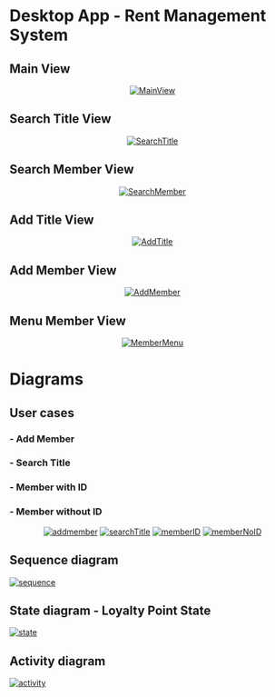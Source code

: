# Desktop App - Rent Management System

## Main View

<div align="center">
<a href="https://github.com/rodolfojc/Ultra-Vision/blob/master/Screenshots/MainView.PNG"><img src="https://github.com/rodolfojc/Ultra-Vision/blob/master/Screenshots/MainView.PNG" title="MainView" alt="MainView" ></a>
</div>

## Search Title View

<div align="center">
<a href="https://github.com/rodolfojc/Ultra-Vision/blob/master/Screenshots/SearchTitleView.PNG"><img src="https://github.com/rodolfojc/Ultra-Vision/blob/master/Screenshots/SearchTitleView.PNG" title="SearchTitle" alt="SearchTitle" ></a>
</div>

## Search Member View

<div align="center">
<a href="https://github.com/rodolfojc/Ultra-Vision/blob/master/Screenshots/SearchMemberView.PNG"><img src="https://github.com/rodolfojc/Ultra-Vision/blob/master/Screenshots/SearchMemberView.PNG" title="SearchMember" alt="SearchMember" ></a>
</div>

## Add Title View

<div align="center">
<a href="https://github.com/rodolfojc/Ultra-Vision/blob/master/Screenshots/AddTitleView.PNG"><img src="https://github.com/rodolfojc/Ultra-Vision/blob/master/Screenshots/AddTitleView.PNG" title="AddTitle" alt="AddTitle" ></a>
</div>

## Add Member View

<div align="center">
<a href="https://github.com/rodolfojc/Ultra-Vision/blob/master/Screenshots/AddMemberView.PNG"><img src="https://github.com/rodolfojc/Ultra-Vision/blob/master/Screenshots/AddMemberView.PNG" title="AddMember" alt="AddMember" ></a>
</div>

## Menu Member View

<div align="center">
<a href="https://github.com/rodolfojc/Ultra-Vision/blob/master/Screenshots/MemberMenuView.PNG"><img src="https://github.com/rodolfojc/Ultra-Vision/blob/master/Screenshots/MemberMenuView.PNG" title="MemberMenu" alt="MemberMenu" ></a>
</div>

# Diagrams

## User cases
### - Add Member
### - Search Title
### - Member with ID
### - Member without ID

<div align="center">
<a href="https://github.com/rodolfojc/Ultra-Vision/blob/master/Diagrams/Add%20member.JPG"><img src="https://github.com/rodolfojc/Ultra-Vision/blob/master/Diagrams/Add%20member.JPG" title="addmember" alt="addmember" ></a>
<a href="https://github.com/rodolfojc/Ultra-Vision/blob/master/Diagrams/Search%20Title.JPG"><img src="https://github.com/rodolfojc/Ultra-Vision/blob/master/Diagrams/Search%20Title.JPG" title="searchTitle" alt="searchTitle" ></a>
<a href="https://github.com/rodolfojc/Ultra-Vision/blob/master/Diagrams/member%20id.JPG"><img src="https://github.com/rodolfojc/Ultra-Vision/blob/master/Diagrams/member%20id.JPG" title="memberID" alt="memberID" ></a>
<a href="https://github.com/rodolfojc/Ultra-Vision/blob/master/Diagrams/member%20no%20id.JPG"><img src="https://github.com/rodolfojc/Ultra-Vision/blob/master/Diagrams/member%20no%20id.JPG" title="memberNoID" alt="memberNoID" ></a>
</div>

## Sequence diagram 

<a href="https://github.com/rodolfojc/Ultra-Vision/blob/master/Diagrams/Secuence%20diagram.JPG"><img src="https://github.com/rodolfojc/Ultra-Vision/blob/master/Diagrams/Secuence%20diagram.JPG" title="sequence" alt="sequence" ></a>

## State diagram - Loyalty Point State

<a href="https://github.com/rodolfojc/Ultra-Vision/blob/master/Diagrams/State%20diagram.JPG"><img src="https://github.com/rodolfojc/Ultra-Vision/blob/master/Diagrams/State%20diagram.JPG" title="state" alt="state" ></a>

## Activity diagram

<a href="https://github.com/rodolfojc/Ultra-Vision/blob/master/Diagrams/Activity%20diagram.JPG"><img src="https://github.com/rodolfojc/Ultra-Vision/blob/master/Diagrams/Activity%20diagram.JPG" title="activity" alt="activity" ></a>


